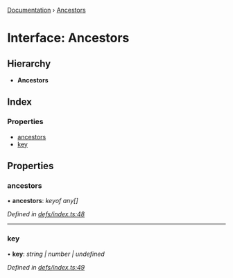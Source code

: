 [Documentation](../README.md) › [Ancestors](ancestors.md)

# Interface: Ancestors

## Hierarchy

* **Ancestors**

## Index

### Properties

* [ancestors](ancestors.md#ancestors)
* [key](ancestors.md#key)

## Properties

###  ancestors

• **ancestors**: *keyof any[]*

*Defined in [defs/index.ts:48](https://github.com/badbatch/graphql-box/blob/1f1e01d3/packages/request-parser/src/defs/index.ts#L48)*

___

###  key

• **key**: *string | number | undefined*

*Defined in [defs/index.ts:49](https://github.com/badbatch/graphql-box/blob/1f1e01d3/packages/request-parser/src/defs/index.ts#L49)*

